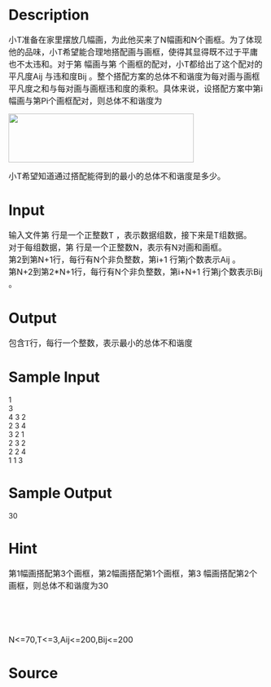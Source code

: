 
# Description

<div class="content"><p><span style="font-size: medium">小T准备在家里摆放几幅画，为此他买来了N幅画和N个画框。为了体现他的品味，小T希望能合理地搭配画与画框，使得其显得既不过于平庸也不太违和。对于第 幅画与第 个画框的配对，小T都给出了这个配对的平凡度Aij 与违和度Bij 。整个搭配方案的总体不和谐度为每对画与画框平凡度之和与每对画与画框违和度的乘积。具体来说，设搭配方案中第i幅画与第Pi个画框配对，则总体不和谐度为</span></p>
<p><span style="font-size: medium"><img height="96" width="364" alt="" src="/source/bzoj/3571/img/aHR0cHM6Ly9seWRzeS5jb20vSnVkZ2VPbmxpbmUvdXBsb2FkLzIwMTQwNS8xMS5qcGc=.jpg"/></span></p>
<p><span style="font-size: medium">小T希望知道通过搭配能得到的最小的总体不和谐度是多少。<br/>
</span></p></div>

# Input

<div class="content"><p><span style="font-size: medium">输入文件第 行是一个正整数T ，表示数据组数，接下来是T组数据。<br/>
对于每组数据，第 行是一个正整数N，表示有N对画和画框。<br/>
第2到第N+1行，每行有N个非负整数，第i+1 行第j个数表示Aij 。<br/>
第N+2到第2*N+1行，每行有N个非负整数，第i+N+1 行第j个数表示Bij 。</span></p></div>

# Output

<div class="content"><p><span style="font-size: medium"><span style="font-family: 宋体; mso-bidi-font-family: &#39;Times New Roman&#39;; mso-font-kerning: 1.0pt; mso-ansi-language: EN-US; mso-fareast-language: ZH-CN; mso-bidi-language: AR-SA">包含T</span></span><span lang="EN-US" style="font-size: 10.5pt; font-family: &#34;Times New Roman&#34;; mso-font-kerning: 1.0pt; mso-ansi-language: EN-US; mso-fareast-language: ZH-CN; mso-bidi-language: AR-SA; mso-fareast-font-family: 宋体"><v:shape id="_x0000_i1026" type="#_x0000_t75" style="width: 4.5pt; height: 12pt"><v:imagedata src="file:///C:\DOCUME~1\ADMINI~1\LOCALS~1\Temp\msohtml1\01\clip_image001.png" o:title="" chromakey="white"></v:imagedata></v:shape></span><span style="font-size: medium"><span style="font-family: 宋体; mso-bidi-font-family: &#39;Times New Roman&#39;; mso-font-kerning: 1.0pt; mso-ansi-language: EN-US; mso-fareast-language: ZH-CN; mso-bidi-language: AR-SA">行，每行一个整数，表示最小的总体不和谐度</span></span></p></div>

# Sample Input

<div class="content"><span class="sampledata">1<br/>
3<br/>
4 3 2<br/>
2 3 4<br/>
3 2 1<br/>
2 3 2<br/>
2 2 4<br/>
1 1 3<br/>
</span></div>

# Sample Output

<div class="content"><span class="sampledata">30</span></div>

# Hint

<div class="content"><p></p><p><span style="font-size: medium">第1幅画搭配第3个画框，第2幅画搭配第1个画框，第3 幅画搭配第2个画框，则总体不和谐度为30</span></p><br/>
<p><span style="font-size: medium"><br/><br/>
N&lt;=70,T&lt;=3,Aij&lt;=200,Bij&lt;=200</span></p><p></p></div>

# Source

<div class="content"><p><a href="problemset.php?search="></a></p></div>

